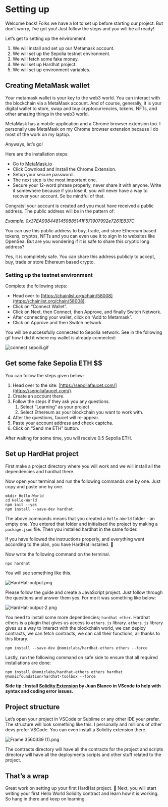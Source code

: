 ﻿# Setting up

Welcome back! Folks we have a lot to set up before starting our project. But don’t worry, I’ve got you! Just follow the steps and you will be all ready!

Let’s get to setting up the environment:

1. We will install and set up our Metamask account.
2. We will set up the Sepolia testnet environment.
3. We will fetch some fake money.
4. We will set up Hardhat project.
5. We will set up environment variables.

## Creating MetaMask wallet

Your metamask wallet is your key to the web3 world. You can interact with the blockchain via a MetaMask account. And of course, generally, it is your digital wallet to store, swap and buy cryptocurrencies, tokens, NFTs, and other amazing things in the web3 world.

MetaMask has a mobile application and a Chrome browser extension too. I personally use MetaMask on my Chrome browser extension because I do most of the work on my laptop.

Anyways, let’s go!

Here are the installation steps:

- Go to [MetaMask.io](https://metamask.io/)
- Click Download and Install the Chrome Extension.
- Setup your secure password.
- The next step is the most important one.
- Secure your 12-word phrase properly, never share it with anyone. Write it somewhere because if you lose it, you will never have a way to recover your account. So be mindful of that.

Congrats! your account is created and you must have received a public address. The public address will be in the pattern of:

_Example: 0x37EA9984481459885141F571907992e7261E837C_

You can use this public address to buy, trade, and store Ethereum based tokens, cryptos, NFTs and you can even use it to sign in to websites like OpenSea. But are you wondering if it is safe to share this cryptic long address?

Yes, it is completely safe. You can share this address publicly to accept, buy, trade or store Ethereum based crypto.

### Setting up the testnet environment

Complete the following steps:

- Head over to [https://chainlist.org/chain/58008](https://chainlist.org/chain/58008).
- Click on “Connect Wallet”.
- Click on Next, then Connect, then Approve, and finally Switch Network.
- After connecting your wallet, click on “Add to Metamask”.
- Click on Approve and then Switch network.

You will be successfully connected to Sepolia network. See in the following gif how I did it where my wallet is already connected:

![connect sepoili.gif](https://github.com/0xmetaschool/Learning-Projects/blob/main/assests_for_all/assets%20for%20Writing%20your%20first%20Hello%20World%20contract%20in%20Solidity/Setting%20up/connect-sepolia.gif?raw=true)

## Get some fake Sepolia ETH $$

You can follow the steps given below:

1. Head over to the site: [https://sepoliafaucet.com/](https://sepoliafaucet.com/).
2. Create an account there.
3. Follow the steps if they ask you any questions.
   1. Select “Learning” as your project
   2. Select Ethereum as your blockchain you want to work with.
4. After the questions, faucet will re-appear.
5. Paste your account address and check captcha.
6. Click on “Send me ETH” button.

After waiting for some time, you will receive 0.5 Sepolia ETH.

## Set up HardHat project

First make a project directory where you will work and we will install all the dependencies and hardhat there.

Now open your terminal and run the following commands one by one. Just copy and paste one by one.

```
mkdir Hello-World
cd Hello-World
npm init --yes
npm install --save-dev hardhat
```

The above commands means that you created a `Hello-World` folder - an empty one. You entered that folder and initialised the project by making a `package.json` file. Then you installed hardhat in the same folder.

If you have followed the instructions properly, and everything went according to the plan, you have HardHat installed. 🎉

Now write the following command on the terminal.

```
npx hardhat
```

You will see something like this.

![HardHat-output.png](https://github.com/0xmetaschool/Learning-Projects/blob/main/assests_for_all/assets%20for%20Writing%20your%20first%20Hello%20World%20contract%20in%20Solidity/Setting%20up/HardHat-output.png?raw=true)

Please follow the guide and create a JavaScript project. Just follow through the questions and answer them yes. For me it was something like below:

![HardHat-output-2.png](https://github.com/0xmetaschool/Learning-Projects/blob/main/assests_for_all/assets%20for%20Writing%20your%20first%20Hello%20World%20contract%20in%20Solidity/Setting%20up/hardhat-output-2.png?raw=true)

You need to install some more dependencies; `hardhat ether`. Hardhat ethers is a plugin that gives us access to `ethers.js` library. `ethers.js` library gives us a way to interact with the blockchain world, we can deploy contracts, we can fetch contracts, we can call their functions, all thanks to this library.

```
npm install --save-dev @nomiclabs/hardhat-ethers ethers --force
```

Lastly, run the following command on safe side to ensure that all required installations are done:

```
npm install @nomiclabs/hardhat-ethers ethers hardhat @nomicfoundation/hardhat-toolbox --force
```

**Side tip : Install [Solidity Extension](https://marketplace.visualstudio.com/items?itemName=JuanBlanco.solidity) by Juan Blanco in VScode to help with syntax and coding error issues.**

## Project structure

Let’s open your project in VSCode or Sublime or any other IDE your prefer. The structure will look something like this. I personally and millions of other devs prefer VSCode. You can even install a Solidity extension there.

![Frame 3560339 (1).png](<https://github.com/0xmetaschool/Learning-Projects/blob/main/assests_for_all/assets%20for%20Writing%20your%20first%20Hello%20World%20contract%20in%20Solidity/Setting%20up/Frame_3560339_(1).png?raw=true>)

The contracts directory will have all the contracts for the project and scripts directory will have all the deployments scripts and other stuff related to the project.

## That’s a wrap

Great work on setting up your first HardHat project. 🎊 Next, you will start writing your first Hello World Solidity contract and learn how it is working. So hang in there and keep on learning.
